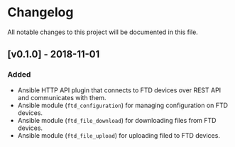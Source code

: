 # Changelog
All notable changes to this project will be documented in this file.

## [v0.1.0] - 2018-11-01
### Added
- Ansible HTTP API plugin that connects to FTD devices over REST API and communicates with them.
- Ansible module (`ftd_configuration`) for managing configuration on FTD devices.
- Ansible module (`ftd_file_download`) for downloading files from FTD devices.
- Ansible module (`ftd_file_upload`) for uploading filed to FTD devices.
